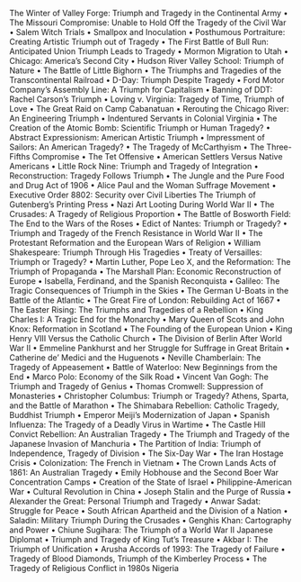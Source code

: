 The Winter of Valley Forge: Triumph and
Tragedy in the Continental Army
• The Missouri Compromise: Unable to Hold
Off the Tragedy of the Civil War
• Salem Witch Trials
• Smallpox and Inoculation
• Posthumous Portraiture: Creating Artistic
Triumph out of Tragedy
• The First Battle of Bull Run: Anticipated
Union Triumph Leads to Tragedy
• Mormon Migration to Utah
• Chicago: America’s Second City
• Hudson River Valley School: Triumph of Nature
• The Battle of Little Bighorn
• The Triumphs and Tragedies of the
Transcontinental Railroad
• D-Day: Triumph Despite Tragedy
• Ford Motor Company’s Assembly Line: A
Triumph for Capitalism
• Banning of DDT: Rachel Carson’s Triumph
• Loving v. Virginia: Tragedy of Time,
Triumph of Love
• The Great Raid on Camp Cabanatuan
• Rerouting the Chicago River: An
Engineering Triumph
• Indentured Servants in Colonial Virginia
• The Creation of the Atomic Bomb:
Scientific Triumph or Human Tragedy?
• Abstract Expressionism: American
Artistic Triumph
• Impressment of Sailors: An American Tragedy?
• The Tragedy of McCarthyism
• The Three-Fifths Compromise
• The Tet Offensive
• American Settlers Versus Native Americans
• Little Rock Nine: Triumph and Tragedy
of Integration
• Reconstruction: Tragedy Follows Triumph
• The Jungle and the Pure Food and Drug Act
of 1906
• Alice Paul and the Woman Suffrage Movement
• Executive Order 8802: Security over
Civil Liberties
The Triumph of Gutenberg’s Printing Press
• Nazi Art Looting During World War II
• The Crusades: A Tragedy of Religious Proportion
• The Battle of Bosworth Field: The End to the
Wars of the Roses
• Edict of Nantes: Triumph or Tragedy?
• Triumph and Tragedy of the French Resistance
in World War II
• The Protestant Reformation and the European
Wars of Religion
• William Shakespeare: Triumph Through
His Tragedies
• Treaty of Versailles: Triumph or Tragedy?
• Martin Luther, Pope Leo X, and the
Reformation: The Triumph of Propaganda
• The Marshall Plan: Economic Reconstruction
of Europe
• Isabella, Ferdinand, and the Spanish Reconquista
• Galileo: The Tragic Consequences of Triumph
in the Skies
• The German U-Boats in the Battle of the Atlantic
• The Great Fire of London: Rebuilding Act
of 1667
• The Easter Rising: The Triumphs and Tragedies
of a Rebellion
• King Charles I: A Tragic End for the Monarchy
• Mary Queen of Scots and John Knox:
Reformation in Scotland
• The Founding of the European Union
• King Henry VIII Versus the Catholic Church
• The Division of Berlin After World War II
• Emmeline Pankhurst and her Struggle for
Suffrage in Great Britain
• Catherine de’ Medici and the Huguenots
• Neville Chamberlain: The Tragedy of
Appeasement
• Battle of Waterloo: New Beginnings from
the End
• Marco Polo: Economy of the Silk Road
• Vincent Van Gogh: The Triumph and Tragedy
of Genius
• Thomas Cromwell: Suppression of Monasteries
• Christopher Columbus: Triumph or Tragedy?
 Athens, Sparta, and the Battle of Marathon
• The Shimabara Rebellion: Catholic Tragedy,
Buddhist Triumph
• Emperor Meiji’s Modernization of Japan
• Spanish Influenza: The Tragedy of a Deadly
Virus in Wartime
• The Castle Hill Convict Rebellion: An
Australian Tragedy
• The Triumph and Tragedy of the Japanese
Invasion of Manchuria
• The Partition of India: Triumph of
Independence, Tragedy of Division
• The Six-Day War
• The Iran Hostage Crisis
• Colonization: The French in Vietnam
• The Crown Lands Acts of 1861: An
Australian Tragedy
• Emily Hobhouse and the Second Boer
War Concentration Camps
• Creation of the State of Israel
• Philippine-American War
• Cultural Revolution in China
• Joseph Stalin and the Purge of Russia
• Alexander the Great: Personal Triumph
and Tragedy
• Anwar Sadat: Struggle for Peace
• South African Apartheid and the Division
of a Nation
• Saladin: Military Triumph During the Crusades
• Genghis Khan: Cartography and Power
• Chiune Sugihara: The Triumph of a World War II
Japanese Diplomat
• Triumph and Tragedy of King Tut’s Treasure
• Akbar I: The Triumph of Unification
• Arusha Accords of 1993: The Tragedy
of Failure
• Tragedy of Blood Diamonds, Triumph
of the Kimberley Process
• The Tragedy of Religious Conflict in
1980s Nigeria 
